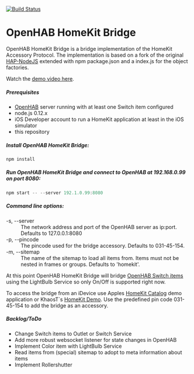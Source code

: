 [![Build Status](https://travis-ci.org/htreu/OpenHAB-HomeKit-Bridge.svg?branch=master)](https://travis-ci.org/htreu/OpenHAB-HomeKit-Bridge)

OpenHAB HomeKit Bridge
=============
OpenHAB HomeKit Bridge is a bridge implementation of the HomeKit Accessory Protocol.
The implementation is based on a fork of the original [HAP-NodeJS](https://github.com/KhaosT/HAP-NodeJS) extended with npm package.json and a index.js for the object factories.

Watch the [demo video here](https://youtu.be/QAbOHhjo05U).

##### Prerequisites
* [OpenHAB](http://www.openhab.org) server running with at least one Switch item configured
* node.js 0.12.x
* iOS Developer account to run a HomeKit application at least in the iOS simulator
* this repository

##### Install OpenHAB HomeKit Bridge:
  ```js
  npm install
  ```

##### Run OpenHAB HomeKit Bridge and connect to OpenHAB at 192.168.0.99 on port 8080:
  ```js
  npm start -- --server 192.1.0.99:8080
  ```

##### Command line options:

<dl>
<dt>-s, --server</dt>
  <dd>The network address and port of the OpenHAB server as ip:port. Defaults to 127.0.0.1:8080</dd>
<dt>-p, --pincode</dt>
  <dd>The pincode used for the bridge accessory. Defaults to 031-45-154.</dd>
<dt>-m, --sitemap</dt>
  <dd>The name of the sitemap to load all items from. Items must not be nested in frames or groups. Defaults to 'homekit'.</dd>
</dl>

At this point OpenHAB HomeKit Bridge will bridge [OpenHAB Switch items](https://github.com/openhab/openhab/wiki/Explanation-of-items) using the LightBulb Service so only On/Off is supported right now.

To access the bridge from an iDevice use Apples [HomeKit Catalog](https://developer.apple.com/library/ios/samplecode/HomeKitCatalog/Introduction/Intro.html#//apple_ref/doc/uid/TP40015048) demo application or KhaosT´s [HomeKit Demo](https://github.com/KhaosT/HomeKit-Demo). Use the predefined pin code 031-45-154 to add the bridge as an accessory.

##### Backlog/ToDo
* Change Switch items to Outlet or Switch Service
* Add more robust websocket listener for state changes in OpenHAB
* Implement Color item with LightBulb Service
* Read items from (special) sitemap to adopt to meta information about items
* Implement Rollershutter
